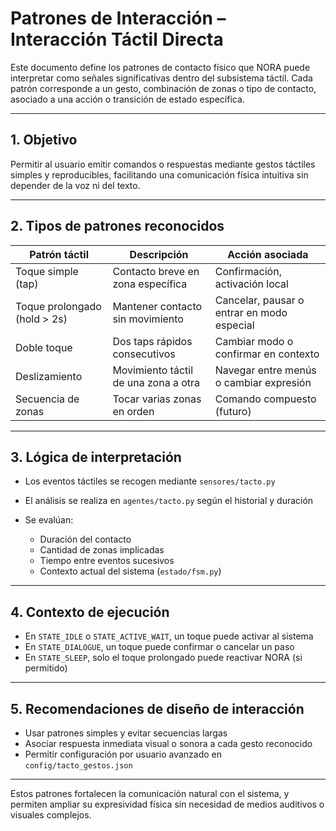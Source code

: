 # Patrones de Interacción – Interacción Táctil Directa

Este documento define los patrones de contacto físico que NORA puede interpretar como señales significativas dentro del subsistema táctil. Cada patrón corresponde a un gesto, combinación de zonas o tipo de contacto, asociado a una acción o transición de estado específica.

---

## 1. Objetivo

Permitir al usuario emitir comandos o respuestas mediante gestos táctiles simples y reproducibles, facilitando una comunicación física intuitiva sin depender de la voz ni del texto.

---

## 2. Tipos de patrones reconocidos

| Patrón táctil                | Descripción                          | Acción asociada                            |
| ---------------------------- | ------------------------------------ | ------------------------------------------ |
| Toque simple (tap)           | Contacto breve en zona específica    | Confirmación, activación local             |
| Toque prolongado (hold > 2s) | Mantener contacto sin movimiento     | Cancelar, pausar o entrar en modo especial |
| Doble toque                  | Dos taps rápidos consecutivos        | Cambiar modo o confirmar en contexto       |
| Deslizamiento                | Movimiento táctil de una zona a otra | Navegar entre menús o cambiar expresión    |
| Secuencia de zonas           | Tocar varias zonas en orden          | Comando compuesto (futuro)                 |

---

## 3. Lógica de interpretación

* Los eventos táctiles se recogen mediante `sensores/tacto.py`
* El análisis se realiza en `agentes/tacto.py` según el historial y duración
* Se evalúan:

  * Duración del contacto
  * Cantidad de zonas implicadas
  * Tiempo entre eventos sucesivos
  * Contexto actual del sistema (`estado/fsm.py`)

---

## 4. Contexto de ejecución

* En `STATE_IDLE` o `STATE_ACTIVE_WAIT`, un toque puede activar al sistema
* En `STATE_DIALOGUE`, un toque puede confirmar o cancelar un paso
* En `STATE_SLEEP`, solo el toque prolongado puede reactivar NORA (si permitido)

---

## 5. Recomendaciones de diseño de interacción

* Usar patrones simples y evitar secuencias largas
* Asociar respuesta inmediata visual o sonora a cada gesto reconocido
* Permitir configuración por usuario avanzado en `config/tacto_gestos.json`

---

Estos patrones fortalecen la comunicación natural con el sistema, y permiten ampliar su expresividad física sin necesidad de medios auditivos o visuales complejos.
